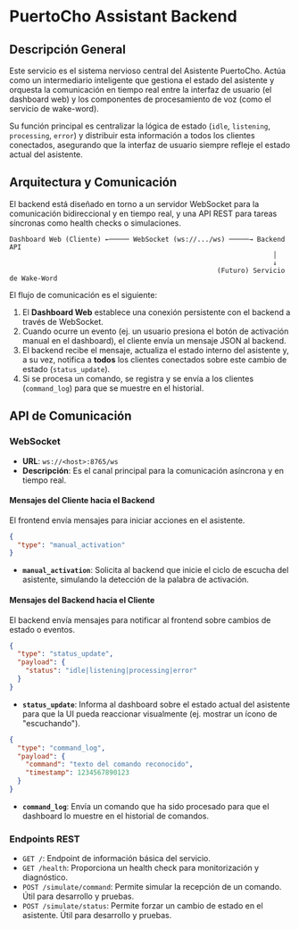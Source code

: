 # PuertoCho Assistant Backend

## Descripción General

Este servicio es el sistema nervioso central del Asistente PuertoCho. Actúa como un intermediario inteligente que gestiona el estado del asistente y orquesta la comunicación en tiempo real entre la interfaz de usuario (el dashboard web) y los componentes de procesamiento de voz (como el servicio de wake-word).

Su función principal es centralizar la lógica de estado (`idle`, `listening`, `processing`, `error`) y distribuir esta información a todos los clientes conectados, asegurando que la interfaz de usuario siempre refleje el estado actual del asistente.

## Arquitectura y Comunicación

El backend está diseñado en torno a un servidor WebSocket para la comunicación bidireccional y en tiempo real, y una API REST para tareas síncronas como health checks o simulaciones.

```
Dashboard Web (Cliente) ←───── WebSocket (ws://.../ws) ─────→ Backend API
                                                                  │
                                                                  ↓
                                                    (Futuro) Servicio de Wake-Word
```

El flujo de comunicación es el siguiente:
1.  El **Dashboard Web** establece una conexión persistente con el backend a través de WebSocket.
2.  Cuando ocurre un evento (ej. un usuario presiona el botón de activación manual en el dashboard), el cliente envía un mensaje JSON al backend.
3.  El backend recibe el mensaje, actualiza el estado interno del asistente y, a su vez, notifica a **todos** los clientes conectados sobre este cambio de estado (`status_update`).
4.  Si se procesa un comando, se registra y se envía a los clientes (`command_log`) para que se muestre en el historial.

## API de Comunicación

### WebSocket

- **URL**: `ws://<host>:8765/ws`
- **Descripción**: Es el canal principal para la comunicación asíncrona y en tiempo real.

#### Mensajes del Cliente hacia el Backend
El frontend envía mensajes para iniciar acciones en el asistente.

```json
{
  "type": "manual_activation"
}
```
- **`manual_activation`**: Solicita al backend que inicie el ciclo de escucha del asistente, simulando la detección de la palabra de activación.

#### Mensajes del Backend hacia el Cliente
El backend envía mensajes para notificar al frontend sobre cambios de estado o eventos.

```json
{
  "type": "status_update",
  "payload": {
    "status": "idle|listening|processing|error"
  }
}
```
- **`status_update`**: Informa al dashboard sobre el estado actual del asistente para que la UI pueda reaccionar visualmente (ej. mostrar un ícono de "escuchando").

```json
{
  "type": "command_log",
  "payload": {
    "command": "texto del comando reconocido",
    "timestamp": 1234567890123
  }
}
```
- **`command_log`**: Envía un comando que ha sido procesado para que el dashboard lo muestre en el historial de comandos.

### Endpoints REST

- `GET /`: Endpoint de información básica del servicio.
- `GET /health`: Proporciona un health check para monitorización y diagnóstico.
- `POST /simulate/command`: Permite simular la recepción de un comando. Útil para desarrollo y pruebas.
- `POST /simulate/status`: Permite forzar un cambio de estado en el asistente. Útil para desarrollo y pruebas.
